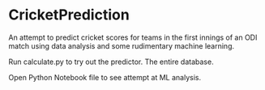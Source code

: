 # CricketPrediction
An attempt to predict cricket scores for teams in the first innings of an ODI match using data analysis and some rudimentary machine learning.

Run calculate.py to try out the predictor. The entire database.

Open Python Notebook file to see attempt at ML analysis.
